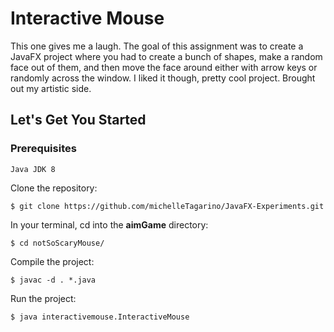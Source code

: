 # Interactive Mouse
This one gives me a laugh. The goal of this assignment was to create a JavaFX project where you had to create a bunch of shapes, make a random face out of them, and then move the face around either with arrow keys or randomly across the window. I liked it though, pretty cool project. Brought out my artistic side.

## Let's Get You Started
### Prerequisites
	
	Java JDK 8

Clone the repository:

	$ git clone https://github.com/michelleTagarino/JavaFX-Experiments.git

In your terminal, cd into the **aimGame** directory:

	$ cd notSoScaryMouse/

Compile the project:

	$ javac -d . *.java

Run the project:

	$ java interactivemouse.InteractiveMouse

